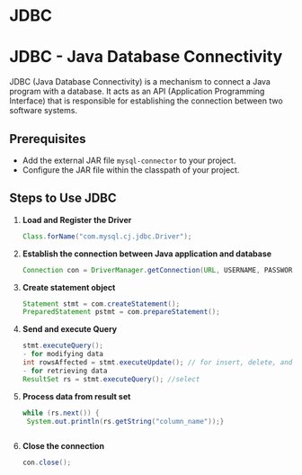 # JDBC
# JDBC - Java Database Connectivity

JDBC (Java Database Connectivity) is a mechanism to connect a Java program with a database. It acts as an API (Application Programming Interface) that is responsible for establishing the connection between two software systems.

## Prerequisites
- Add the external JAR file `mysql-connector` to your project.
- Configure the JAR file within the classpath of your project.

## Steps to Use JDBC

1. **Load and Register the Driver**  
   ```java
   Class.forName("com.mysql.cj.jdbc.Driver");
   
2. **Establish the connection between Java application and database**
   ```java
   Connection con = DriverManager.getConnection(URL, USERNAME, PASSWORD)
   
3. **Create statement object**
   ```java
   Statement stmt = com.createStatement();
   PreparedStatement pstmt = com.prepareStatement();
   
4. **Send and execute Query**
   ```java
   stmt.executeQuery();
   - for modifying data
   int rowsAffected = stmt.executeUpdate(); // for insert, delete, and update
   - for retrieving data
   ResultSet rs = stmt.executeQuery(); //select
   
5. **Process data from result set**
   ```java
   while (rs.next()) {
    System.out.println(rs.getString("column_name"));}

   
   
6. **Close the connection**
   ```java
   con.close();
